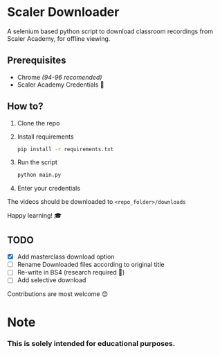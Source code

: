 # Scaler Downloader

A selenium based python script to download classroom recordings from Scaler Academy, for offline viewing.

## Prerequisites
* Chrome _(94-96 recomended)_
* Scaler Academy Credentials 🙂

## How to?
1. Clone the repo
2. Install requirements
    ```bash
    pip install -r requirements.txt
    ```

3. Run the script
    ```bash
    python main.py
    ```
4. Enter your credentials

The videos should be downloaded to `<repo_folder>/downloads`

Happy learning! 🎓

## TODO
- [x] Add masterclass download option
- [ ] Rename Downloaded files according to original title
- [ ] Re-write in BS4 (research required 🥵)
- [ ] Add selective download

Contributions are most welcome 😊

# Note
### This is solely intended for educational purposes.
